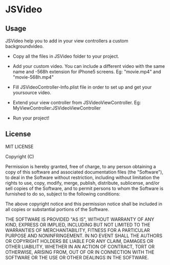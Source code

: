 JSVideo
=======

## Usage

JSVideo help you to add in your view controllers a custom backgroundvideo.

* Copy all the files in JSVideo folder to your project.
* Add your custom video. You can include a different video with the same name and -568h extension for iPhone5 screens.          Eg: "movie.mp4" and "movie-568h.mp4"
* Fill JSVideoController-Info.plist file in order to set up and get your yoursource video.
* Extend your view controller from JSVideoViewController.
        Eg: MyViewController:JSVideoViewController

* Run your project!


## License

MIT LICENSE

Copyright (C)

Permission is hereby granted, free of charge, to any person obtaining a copy of this software and associated documentation files (the "Software"), to deal in the Software without restriction, including without limitation the rights to use, copy, modify, merge, publish, distribute, sublicense, and/or sell copies of the Software, and to permit persons to whom the Software is furnished to do so, subject to the following conditions:

The above copyright notice and this permission notice shall be included in all copies or substantial portions of the Software.

THE SOFTWARE IS PROVIDED "AS IS", WITHOUT WARRANTY OF ANY KIND, EXPRESS OR IMPLIED, INCLUDING BUT NOT LIMITED TO THE WARRANTIES OF MERCHANTABILITY, FITNESS FOR A PARTICULAR PURPOSE AND NONINFRINGEMENT. IN NO EVENT SHALL THE AUTHORS OR COPYRIGHT HOLDERS BE LIABLE FOR ANY CLAIM, DAMAGES OR OTHER LIABILITY, WHETHER IN AN ACTION OF CONTRACT, TORT OR OTHERWISE, ARISING FROM, OUT OF OR IN CONNECTION WITH THE SOFTWARE OR THE USE OR OTHER DEALINGS IN THE SOFTWARE.
